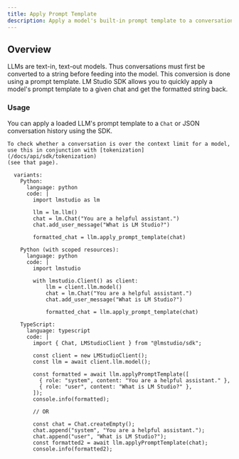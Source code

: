 ```yaml
---
title: Apply Prompt Template
description: Apply a model's built-in prompt template to a conversation
---
```


## Overview

LLMs are text-in, text-out models. Thus conversations must first be converted to a string before feeding into the model. This conversion is done using a prompt template. LM Studio SDK allows you to quickly apply a model's prompt template to a given chat and get the formatted string back.

### Usage

You can apply a loaded LLM's prompt template to a `Chat` or JSON conversation history using the SDK.

```lms_protip
To check whether a conversation is over the context limit for a model,
use this in conjunction with [tokenization](/docs/api/sdk/tokenization)
(see that page).
```

```lms_code_snippet
  variants:
    Python:
      language: python
      code: |
        import lmstudio as lm

        llm = lm.llm()
        chat = lm.Chat("You are a helpful assistant.")
        chat.add_user_message("What is LM Studio?")

        formatted_chat = llm.apply_prompt_template(chat)

    Python (with scoped resources):
      language: python
      code: |
        import lmstudio

        with lmstudio.Client() as client:
            llm = client.llm.model()
            chat = lm.Chat("You are a helpful assistant.")
            chat.add_user_message("What is LM Studio?")

            formatted_chat = llm.apply_prompt_template(chat)

    TypeScript:
      language: typescript
      code: |
        import { Chat, LMStudioClient } from "@lmstudio/sdk";

        const client = new LMStudioClient();
        const llm = await client.llm.model();

        const formatted = await llm.applyPromptTemplate([
          { role: "system", content: "You are a helpful assistant." },
          { role: "user", content: "What is LM Studio?" },
        ]);
        console.info(formatted);

        // OR

        const chat = Chat.createEmpty();
        chat.append("system", "You are a helpful assistant.");
        chat.append("user", "What is LM Studio?");
        const formatted2 = await llm.applyPromptTemplate(chat);
        console.info(formatted2);
```
